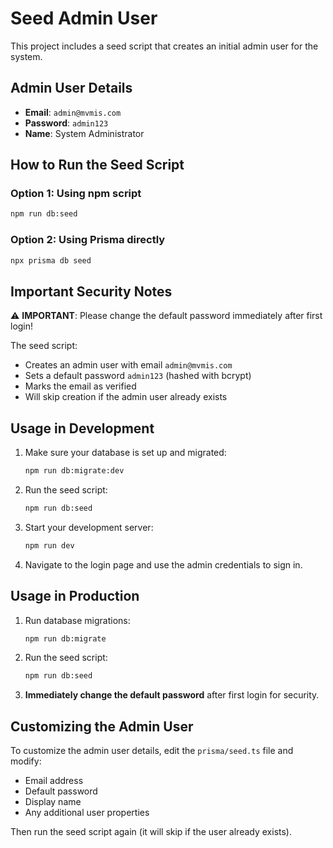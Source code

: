# Seed Admin User

This project includes a seed script that creates an initial admin user for the system.

## Admin User Details

- **Email**: `admin@mvmis.com`
- **Password**: `admin123`
- **Name**: System Administrator

## How to Run the Seed Script

### Option 1: Using npm script
```bash
npm run db:seed
```

### Option 2: Using Prisma directly
```bash
npx prisma db seed
```

## Important Security Notes

⚠️ **IMPORTANT**: Please change the default password immediately after first login!

The seed script:
- Creates an admin user with email `admin@mvmis.com`
- Sets a default password `admin123` (hashed with bcrypt)
- Marks the email as verified
- Will skip creation if the admin user already exists

## Usage in Development

1. Make sure your database is set up and migrated:
   ```bash
   npm run db:migrate:dev
   ```

2. Run the seed script:
   ```bash
   npm run db:seed
   ```

3. Start your development server:
   ```bash
   npm run dev
   ```

4. Navigate to the login page and use the admin credentials to sign in.

## Usage in Production

1. Run database migrations:
   ```bash
   npm run db:migrate
   ```

2. Run the seed script:
   ```bash
   npm run db:seed
   ```

3. **Immediately change the default password** after first login for security.

## Customizing the Admin User

To customize the admin user details, edit the `prisma/seed.ts` file and modify:
- Email address
- Default password
- Display name
- Any additional user properties

Then run the seed script again (it will skip if the user already exists).
